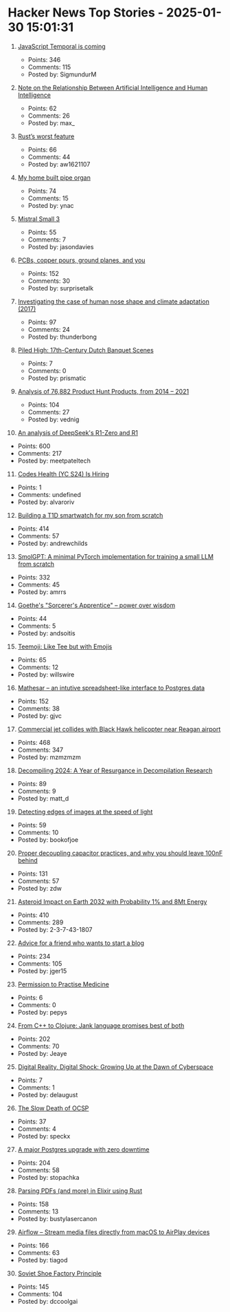 # Hacker News Top Stories - 2025-01-30 15:01:31

1. [JavaScript Temporal is coming](https://developer.mozilla.org/en-US/blog/javascript-temporal-is-coming/)
   - Points: 346
   - Comments: 115
   - Posted by: SigmundurM

2. [Note on the Relationship Between Artificial Intelligence and Human Intelligence](https://www.vatican.va/roman_curia/congregations/cfaith/documents/rc_ddf_doc_20250128_antiqua-et-nova_en.html)
   - Points: 62
   - Comments: 26
   - Posted by: max_

3. [Rust’s worst feature](https://mina86.com/2025/rusts-worst-feature/)
   - Points: 66
   - Comments: 44
   - Posted by: aw1621107

4. [My home built pipe organ](https://www.sentex.ca/~mwandel/organ/organ.html)
   - Points: 74
   - Comments: 15
   - Posted by: ynac

5. [Mistral Small 3](https://mistral.ai/news/mistral-small-3/)
   - Points: 55
   - Comments: 7
   - Posted by: jasondavies

6. [PCBs, copper pours, ground planes, and you](https://lcamtuf.substack.com/p/pcbs-ground-planes-and-you)
   - Points: 152
   - Comments: 30
   - Posted by: surprisetalk

7. [Investigating the case of human nose shape and climate adaptation (2017)](https://journals.plos.org/plosgenetics/article?id=10.1371/journal.pgen.1006616)
   - Points: 97
   - Comments: 24
   - Posted by: thunderbong

8. [Piled High: 17th-Century Dutch Banquet Scenes](https://publicdomainreview.org/collection/dutch-banquet-scenes/)
   - Points: 7
   - Comments: 0
   - Posted by: prismatic

9. [Analysis of 76,882 Product Hunt Products, from 2014 – 2021](https://components.one/posts/gamer-and-nihilist-product-hunt)
   - Points: 104
   - Comments: 27
   - Posted by: vednig

10. [An analysis of DeepSeek's R1-Zero and R1](https://arcprize.org/blog/r1-zero-r1-results-analysis)
   - Points: 600
   - Comments: 217
   - Posted by: meetpateltech

11. [Codes Health (YC S24) Is Hiring](undefined)
   - Points: 1
   - Comments: undefined
   - Posted by: alvaroriv

12. [Building a T1D smartwatch for my son from scratch](https://andrewchilds.com/posts/building-a-t1d-smartwatch-from-scratch)
   - Points: 414
   - Comments: 57
   - Posted by: andrewchilds

13. [SmolGPT: A minimal PyTorch implementation for training a small LLM from scratch](https://github.com/Om-Alve/smolGPT)
   - Points: 332
   - Comments: 45
   - Posted by: amrrs

14. [Goethe's "Sorcerer's Apprentice" – power over wisdom](https://wilderutopia.com/performance/literary/goethes-sorcerers-apprentice-power-over-wisdom/)
   - Points: 44
   - Comments: 5
   - Posted by: andsoitis

15. [Teemoji: Like Tee but with Emojis](https://github.com/willswire/teemoji)
   - Points: 65
   - Comments: 12
   - Posted by: willswire

16. [Mathesar – an intutive spreadsheet-like interface to Postgres data](https://github.com/mathesar-foundation/mathesar)
   - Points: 152
   - Comments: 38
   - Posted by: gjvc

17. [Commercial jet collides with Black Hawk helicopter near Reagan airport](https://www.mediaite.com/news/breaking-commercial-jet-collides-with-police-chopper-near-reagan-airport/)
   - Points: 468
   - Comments: 347
   - Posted by: mzmzmzm

18. [Decompiling 2024: A Year of Resurgance in Decompilation Research](https://mahaloz.re/dec-progress-2024)
   - Points: 89
   - Comments: 9
   - Posted by: matt_d

19. [Detecting edges of images at the speed of light](https://phys.org/news/2025-01-edges-images.html)
   - Points: 59
   - Comments: 10
   - Posted by: bookofjoe

20. [Proper decoupling capacitor practices, and why you should leave 100nF behind](https://codeinsecurity.wordpress.com/2025/01/25/proper-decoupling-practices-and-why-you-should-leave-100nf-behind/)
   - Points: 131
   - Comments: 57
   - Posted by: zdw

21. [Asteroid Impact on Earth 2032 with Probability 1% and 8Mt Energy](https://cneos.jpl.nasa.gov/sentry/details.html#?des=2024%20YR4)
   - Points: 410
   - Comments: 289
   - Posted by: 2-3-7-43-1807

22. [Advice for a friend who wants to start a blog](https://www.henrikkarlsson.xyz/p/start-a-blog)
   - Points: 234
   - Comments: 105
   - Posted by: jger15

23. [Permission to Practise Medicine](https://blogs.bl.uk/digitisedmanuscripts/2025/01/permission-to-practise-medicine.html)
   - Points: 6
   - Comments: 0
   - Posted by: pepys

24. [From C++ to Clojure: Jank language promises best of both](https://thenewstack.io/from-c-to-clojure-new-language-promises-best-of-both/)
   - Points: 202
   - Comments: 70
   - Posted by: Jeaye

25. [Digital Reality, Digital Shock: Growing Up at the Dawn of Cyberspace](https://www.chrbutler.com/digital-reality-digital-shock)
   - Points: 7
   - Comments: 1
   - Posted by: delaugust

26. [The Slow Death of OCSP](https://www.feistyduck.com/newsletter/issue_121_the_slow_death_of_ocsp)
   - Points: 37
   - Comments: 4
   - Posted by: speckx

27. [A major Postgres upgrade with zero downtime](https://www.instantdb.com/essays/pg_upgrade)
   - Points: 204
   - Comments: 58
   - Posted by: stopachka

28. [Parsing PDFs (and more) in Elixir using Rust](https://www.chriis.dev/opinion/parsing-pdfs-in-elixir-using-rust)
   - Points: 158
   - Comments: 13
   - Posted by: bustylasercanon

29. [Airflow – Stream media files directly from macOS to AirPlay devices](https://airflow.app/)
   - Points: 166
   - Comments: 63
   - Posted by: tiagod

30. [Soviet Shoe Factory Principle](https://wiki.c2.com/?SovietShoeFactoryPrinciple)
   - Points: 145
   - Comments: 104
   - Posted by: dccoolgai

